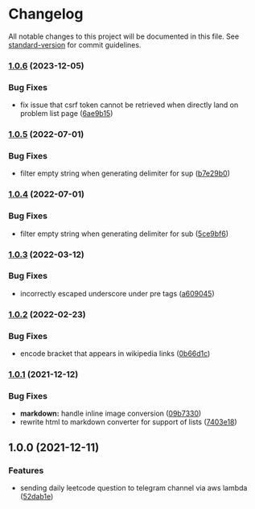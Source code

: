 # Changelog

All notable changes to this project will be documented in this file. See [standard-version](https://github.com/conventional-changelog/standard-version) for commit guidelines.

### [1.0.6](https://github.com/icelam/leetcode-daily-question-telegram-bot/compare/v1.0.5...v1.0.6) (2023-12-05)


### Bug Fixes

* fix issue that csrf token cannot be retrieved when directly land on problem list page ([6ae9b15](https://github.com/icelam/leetcode-daily-question-telegram-bot/commit/6ae9b157e38f8b7476641c854514d8a1e1921c26))

### [1.0.5](https://github.com/icelam/leetcode-daily-question-telegram-bot/compare/v1.0.4...v1.0.5) (2022-07-01)


### Bug Fixes

* filter empty string when generating delimiter for sup ([b7e29b0](https://github.com/icelam/leetcode-daily-question-telegram-bot/commit/b7e29b06a4ce68bb3951202a854aa1fcfdd739f5))

### [1.0.4](https://github.com/icelam/leetcode-daily-question-telegram-bot/compare/v1.0.3...v1.0.4) (2022-07-01)


### Bug Fixes

* filter empty string when generating delimiter for sub ([5ce9bf6](https://github.com/icelam/leetcode-daily-question-telegram-bot/commit/5ce9bf6b63c5c392d9d010e9ddc9600e4fd5dec7))

### [1.0.3](https://github.com/icelam/leetcode-daily-question-telegram-bot/compare/v1.0.2...v1.0.3) (2022-03-12)


### Bug Fixes

* incorrectly escaped underscore under pre tags ([a609045](https://github.com/icelam/leetcode-daily-question-telegram-bot/commit/a609045398e574c5ae02c0266a9ca0d1550dafd4))

### [1.0.2](https://github.com/icelam/leetcode-daily-question-telegram-bot/compare/v1.0.1...v1.0.2) (2022-02-23)


### Bug Fixes

* encode bracket that appears in wikipedia links ([0b66d1c](https://github.com/icelam/leetcode-daily-question-telegram-bot/commit/0b66d1c55008e8c56f875791f6336b1e7f1c575d))

### [1.0.1](https://github.com/icelam/leetcode-daily-question-telegram-bot/compare/v1.0.0...v1.0.1) (2021-12-12)


### Bug Fixes

* **markdown:** handle inline image conversion ([09b7330](https://github.com/icelam/leetcode-daily-question-telegram-bot/commit/09b733001cad0117ca7260b386ff6b91b4947c13))
* rewrite html to markdown converter for support of lists ([7403e18](https://github.com/icelam/leetcode-daily-question-telegram-bot/commit/7403e188cad7d42abc761fc4ba254291a5bddca6))

## 1.0.0 (2021-12-11)


### Features

* sending daily leetcode question to telegram channel via aws lambda ([52dab1e](https://github.com/icelam/leetcode-daily-question-telegram-bot/commit/52dab1ecdae3922b51727112697bafb08bb89112))
